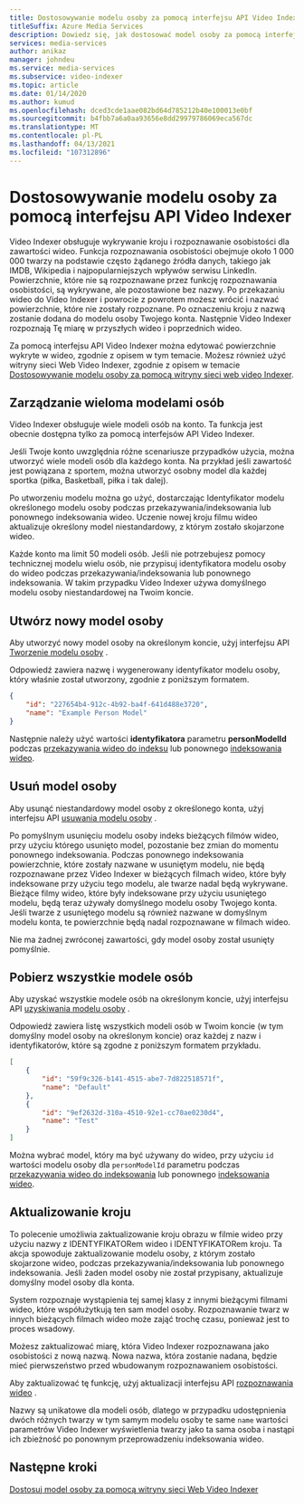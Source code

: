 ```yaml
---
title: Dostosowywanie modelu osoby za pomocą interfejsu API Video Indexer
titleSuffix: Azure Media Services
description: Dowiedz się, jak dostosować model osoby za pomocą interfejsu API Video Indexer.
services: media-services
author: anikaz
manager: johndeu
ms.service: media-services
ms.subservice: video-indexer
ms.topic: article
ms.date: 01/14/2020
ms.author: kumud
ms.openlocfilehash: dced3cde1aae082bd64d785212b40e100013e0bf
ms.sourcegitcommit: b4fbb7a6a0aa93656e8dd29979786069eca567dc
ms.translationtype: MT
ms.contentlocale: pl-PL
ms.lasthandoff: 04/13/2021
ms.locfileid: "107312896"
---
```

# <a name="customize-a-person-model-with-the-video-indexer-api"></a>Dostosowywanie modelu osoby za pomocą interfejsu API Video Indexer

Video Indexer obsługuje wykrywanie kroju i rozpoznawanie osobistości dla zawartości wideo. Funkcja rozpoznawania osobistości obejmuje około 1 000 000 twarzy na podstawie często żądanego źródła danych, takiego jak IMDB, Wikipedia i najpopularniejszych wpływów serwisu LinkedIn. Powierzchnie, które nie są rozpoznawane przez funkcję rozpoznawania osobistości, są wykrywane, ale pozostawione bez nazwy. Po przekazaniu wideo do Video Indexer i powrocie z powrotem możesz wrócić i nazwać powierzchnie, które nie zostały rozpoznane. Po oznaczeniu kroju z nazwą zostanie dodana do modelu osoby Twojego konta. Następnie Video Indexer rozpoznają Tę miarę w przyszłych wideo i poprzednich wideo.

Za pomocą interfejsu API Video Indexer można edytować powierzchnie wykryte w wideo, zgodnie z opisem w tym temacie. Możesz również użyć witryny sieci Web Video Indexer, zgodnie z opisem w temacie [Dostosowywanie modelu osoby za pomocą witryny sieci web video Indexer](customize-person-model-with-api.md).

## <a name="managing-multiple-person-models"></a>Zarządzanie wieloma modelami osób

Video Indexer obsługuje wiele modeli osób na konto. Ta funkcja jest obecnie dostępna tylko za pomocą interfejsów API Video Indexer.

Jeśli Twoje konto uwzględnia różne scenariusze przypadków użycia, można utworzyć wiele modeli osób dla każdego konta. Na przykład jeśli zawartość jest powiązana z sportem, można utworzyć osobny model dla każdej sportka (piłka, Basketball, piłka i tak dalej).

Po utworzeniu modelu można go użyć, dostarczając Identyfikator modelu określonego modelu osoby podczas przekazywania/indeksowania lub ponownego indeksowania wideo. Uczenie nowej kroju filmu wideo aktualizuje określony model niestandardowy, z którym zostało skojarzone wideo.

Każde konto ma limit 50 modeli osób. Jeśli nie potrzebujesz pomocy technicznej modelu wielu osób, nie przypisuj identyfikatora modelu osoby do wideo podczas przekazywania/indeksowania lub ponownego indeksowania. W takim przypadku Video Indexer używa domyślnego modelu osoby niestandardowej na Twoim koncie.

## <a name="create-a-new-person-model"></a>Utwórz nowy model osoby

Aby utworzyć nowy model osoby na określonym koncie, użyj interfejsu API [Tworzenie modelu osoby](https://api-portal.videoindexer.ai/api-details#api=Operations&operation=Create-Person-Model) .

Odpowiedź zawiera nazwę i wygenerowany identyfikator modelu osoby, który właśnie został utworzony, zgodnie z poniższym formatem.

```json
{
    "id": "227654b4-912c-4b92-ba4f-641d488e3720",
    "name": "Example Person Model"
}
```

Następnie należy użyć wartości **identyfikatora** parametru **personModelId** podczas [przekazywania wideo do indeksu](https://api-portal.videoindexer.ai/api-details#api=Operations&operation=Upload-Video) lub ponownego [indeksowania wideo](https://api-portal.videoindexer.ai/api-details#api=Operations&operation=Re-Index-Video).

## <a name="delete-a-person-model"></a>Usuń model osoby

Aby usunąć niestandardowy model osoby z określonego konta, użyj interfejsu API [usuwania modelu osoby](https://api-portal.videoindexer.ai/api-details#api=Operations&operation=Delete-Person-Model) .

Po pomyślnym usunięciu modelu osoby indeks bieżących filmów wideo, przy użyciu którego usunięto model, pozostanie bez zmian do momentu ponownego indeksowania. Podczas ponownego indeksowania powierzchnie, które zostały nazwane w usuniętym modelu, nie będą rozpoznawane przez Video Indexer w bieżących filmach wideo, które były indeksowane przy użyciu tego modelu, ale twarze nadal będą wykrywane. Bieżące filmy wideo, które były indeksowane przy użyciu usuniętego modelu, będą teraz używały domyślnego modelu osoby Twojego konta. Jeśli twarze z usuniętego modelu są również nazwane w domyślnym modelu konta, te powierzchnie będą nadal rozpoznawane w filmach wideo.

Nie ma żadnej zwróconej zawartości, gdy model osoby został usunięty pomyślnie.

## <a name="get-all-person-models"></a>Pobierz wszystkie modele osób

Aby uzyskać wszystkie modele osób na określonym koncie, użyj interfejsu API [uzyskiwania modelu osoby](https://api-portal.videoindexer.ai/api-details#api=Operations&operation=Get-Person-Models) .

Odpowiedź zawiera listę wszystkich modeli osób w Twoim koncie (w tym domyślny model osoby na określonym koncie) oraz każdej z nazw i identyfikatorów, które są zgodne z poniższym formatem przykładu.

```json
[
    {
        "id": "59f9c326-b141-4515-abe7-7d822518571f",
        "name": "Default"
    }, 
    {
        "id": "9ef2632d-310a-4510-92e1-cc70ae0230d4",
        "name": "Test"
    }
]
```

Można wybrać model, który ma być używany do wideo, przy użyciu `id` wartości modelu osoby dla `personModelId` parametru podczas [przekazywania wideo do indeksowania](https://api-portal.videoindexer.ai/api-details#api=Operations&operation=Upload-Video) lub ponownego [indeksowania wideo](https://api-portal.videoindexer.ai/api-details#api=Operations&operation=Re-Index-Video).

## <a name="update-a-face"></a>Aktualizowanie kroju

To polecenie umożliwia zaktualizowanie kroju obrazu w filmie wideo przy użyciu nazwy z IDENTYFIKATORem wideo i IDENTYFIKATORem kroju. Ta akcja spowoduje zaktualizowanie modelu osoby, z którym zostało skojarzone wideo, podczas przekazywania/indeksowania lub ponownego indeksowania. Jeśli żaden model osoby nie został przypisany, aktualizuje domyślny model osoby dla konta.

System rozpoznaje wystąpienia tej samej klasy z innymi bieżącymi filmami wideo, które współużytkują ten sam model osoby. Rozpoznawanie twarz w innych bieżących filmach wideo może zająć trochę czasu, ponieważ jest to proces wsadowy.

Możesz zaktualizować miarę, która Video Indexer rozpoznawana jako osobistości z nową nazwą. Nowa nazwa, która zostanie nadana, będzie mieć pierwszeństwo przed wbudowanym rozpoznawaniem osobistości.

Aby zaktualizować tę funkcję, użyj aktualizacji interfejsu API [rozpoznawania wideo](https://api-portal.videoindexer.ai/api-details#api=Operations&operation=Update-Video-Face) .

Nazwy są unikatowe dla modeli osób, dlatego w przypadku udostępnienia dwóch różnych twarzy w tym samym modelu osoby te same `name` wartości parametrów Video Indexer wyświetlenia twarzy jako ta sama osoba i nastąpi ich zbieżność po ponownym przeprowadzeniu indeksowania wideo.

## <a name="next-steps"></a>Następne kroki

[Dostosuj model osoby za pomocą witryny sieci Web Video Indexer](customize-person-model-with-website.md)
